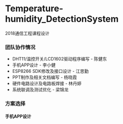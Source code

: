 # Temperature-humidity_DetectionSystem
2018通信工程课程设计



### 团队协作情况

+ DHT11/温控开关/LCD1602驱动程序编写 - 陈健东
+ 手机APP设计 - 李小健
+ ESP8266 SDK修改及接口设计 - 江思勤
+ PPT制作及相关文档编写 - 杨晓霞
+ 硬件电路设计及电路板焊接 - 林丹婷
+ 系统联调及测试优化 - 梁锦龙

### 方案选择

#### 手机APP设计


